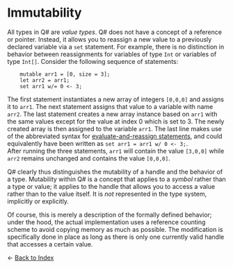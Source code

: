 # Immutability

All types in Q# are *value types*. Q# does not have a concept of a reference or pointer. Instead, it allows you to reassign a new value to a previously declared variable via a `set` statement. For example, there is no distinction in behavior between reassignments for variables of type `Int` or variables of type `Int[]`. Consider the following sequence of statements:

```qsharp
    mutable arr1 = [0, size = 3];
    let arr2 = arr1; 
    set arr1 w/= 0 <- 3; 
```

The first statement instantiates a new array of integers `[0,0,0]` and assigns it to `arr1`. 
The next statement assigns that value to a variable with name `arr2`. The last statement creates a new array instance based on `arr1` with the same values except for the value at index 0 which is set to 3. The newly created array is then assigned to the variable `arr1`. The last line makes use of the abbreviated syntax for [evaluate-and-reassign statements](https://github.com/microsoft/qsharp-language/blob/main/Specifications/Language/2_Statements/VariableDeclarationsAndReassignments.md#evaluate-and-reassign-statements), and could equivalently have been written as `set arr1 = arr1 w/ 0 <- 3;`.  
After running the three statements, `arr1` will contain the value `[3,0,0]` while `arr2` remains unchanged and contains the value `[0,0,0]`. 


Q# clearly thus distinguishes the mutability of a handle and the behavior of a type. 
Mutability within Q# is a concept that applies to a *symbol* rather than a type or value; 
it applies to the handle that allows you to access a value rather than to the value itself. It is *not* represented in the type system, implicitly or explicitly.

Of course, this is merely a description of the formally defined behavior; under the hood, the actual implementation uses a reference counting scheme to avoid copying memory as much as possible. 
The modification is specifically done in place as long as there is only one currently valid handle that accesses a certain value.


← [Back to Index](https://github.com/microsoft/qsharp-language/tree/main/Specifications/Language#index)
